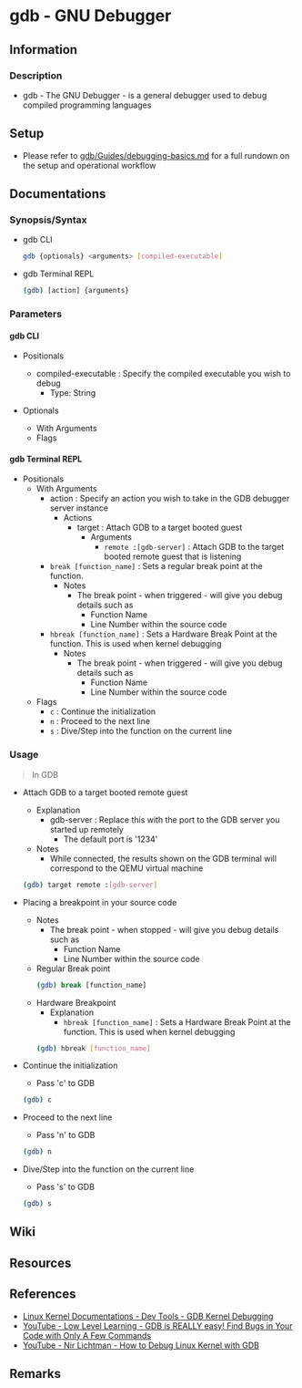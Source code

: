 # gdb - GNU Debugger

## Information

### Description
+ gdb - The GNU Debugger - is a general debugger used to debug compiled programming languages

## Setup
+ Please refer to [gdb/Guides/debugging-basics.md](Docs/Programming/Debugging/Debuggers/gdb/Guides/debugging-basics.md) for a full rundown on the setup and operational workflow

## Documentations

### Synopsis/Syntax
- gdb CLI
    ```bash
    gdb {optionals} <arguments> [compiled-executable]
    ```

- gdb Terminal REPL
    ```bash
    (gdb) [action] {arguments}
    ```

### Parameters
#### gdb CLI
- Positionals
    - compiled-executable : Specify the compiled executable you wish to debug
        + Type: String

- Optionals
    - With Arguments
    - Flags

#### gdb Terminal REPL
- Positionals
    - With Arguments
        - action : Specify an action you wish to take in the GDB debugger server instance
            - Actions
                - target : Attach GDB to a target booted guest
                    - Arguments
                        + `remote :[gdb-server]` : Attach GDB to the target booted remote guest that is listening
        - `break [function_name]` : Sets a regular break point at the function.
            - Notes
                - The break point - when triggered - will give you debug details such as
                    + Function Name
                    + Line Number within the source code
        - `hbreak [function_name]` : Sets a Hardware Break Point at the function. This is used when kernel debugging
            - Notes
                - The break point - when triggered - will give you debug details such as
                    + Function Name
                    + Line Number within the source code
    - Flags
        - `c` : Continue the initialization
        - `n` : Proceed to the next line
        - `s` : Dive/Step into the function on the current line

### Usage

> In GDB

- Attach GDB to a target booted remote guest
    - Explanation
        - gdb-server : Replace this with the port to the GDB server you started up remotely
            + The default port is '1234'
    - Notes
        + While connected, the results shown on the GDB terminal will correspond to the QEMU virtual machine
    ```bash
    (gdb) target remote :[gdb-server]
    ```

- Placing a breakpoint in your source code
    - Notes
        - The break point - when stopped - will give you debug details such as
            + Function Name
            + Line Number within the source code
    - Regular Break point
        ```bash
        (gdb) break [function_name]
        ```
    - Hardware Breakpoint
        - Explanation
            + `hbreak [function_name]` : Sets a Hardware Break Point at the function. This is used when kernel debugging
        ```bash
        (gdb) hbreak [function_name]
        ```

- Continue the initialization
    + Pass 'c' to GDB
    ```bash
    (gdb) c
    ```

- Proceed to the next line
    + Pass 'n' to GDB
    ```bash
    (gdb) n
    ```

- Dive/Step into the function on the current line
    + Pass 's' to GDB
    ```bash
    (gdb) s
    ```

## Wiki

## Resources

## References
+ [Linux Kernel Documentations - Dev Tools - GDB Kernel Debugging](https://docs.kernel.org/dev-tools/gdb-kernel-debugging.html)
+ [YouTube - Low Level Learning - GDB is REALLY easy! Find Bugs in Your Code with Only A Few Commands](https://www.youtube.com/watch?v=Dq8l1_-QgAc&pp=ygUNZ2RiIGRlYnVnZ2luZw%3D%3D)
+ [YouTube - Nir Lichtman - How to Debug Linux Kernel with GDB](https://www.youtube.com/watch?v=D4k1Q3aHpT8&pp=ygUgaG93IHRvIGRlYnVnIGxpbnV4IGtlcm5lbCBpbiBnZGI%3D)

## Remarks

